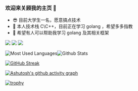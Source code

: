 ### 欢迎来关顾我的主页 👋

- 😎 目前大学生一名，愿意搞点技术
- 🌱 本人技术栈 C\C++，目前正在学习 golang ，希望多多指教
- 🤔 希望有人可以帮助我学习 golang 及其相关框架

<span > <img src="https://img.shields.io/badge/-C\C++-E34F26?style=flat-square&logo=C\C++&logoColor=white" /> 
<img src="https://img.shields.io/badge/-Qt-1572B6?style=flat-square&logo=Qt" /> 
<img src="https://img.shields.io/badge/-Golang-oringe?style=flat-square&logo=Golang" /> </span>
  

![Most Used Languages](https://github-readme-stats.vercel.app/api/top-langs/?username=ichenss&theme=dark&layout=compact)![Github Stats](https://github-readme-stats.vercel.app/api?username=ichenss&show_icons=true&theme=dark&count_private=true)





 [![GitHub Streak](https://streak-stats.demolab.com/?user=ichenss)](https://git.io/streak-stats)






[![Ashutosh's github activity graph](https://github-readme-activity-graph.vercel.app/graph?username=ichenss&theme=react-dark)](https://github.com/ashutosh00710/github-readme-activity-graph)


[![trophy](https://github-profile-trophy.vercel.app/?username=ichenss&theme=onedark)](https://github.com/ryo-ma/github-profile-trophy)
